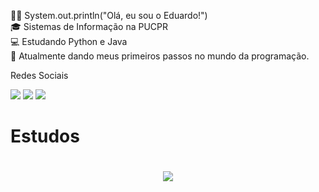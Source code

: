 👨‍💻 System.out.println("Olá, eu sou o Eduardo!")<br>
🎓 Sistemas de Informação na PUCPR<br>
💻 Estudando Python e Java<br>
👔 Atualmente dando meus primeiros passos no mundo da programação.


<p>   Redes Sociais</p>
<p align="left">
  <a href="https://skillicons.dev">
      <a href="https://instagram.com/eduardofabr" target="_blank"><img img src="https://skillicons.dev/icons?i=instagram" target="_blank"></a>
      <a href="https://www.linkedin.com/in/eduardofabri" target="_blank"><img img src="https://skillicons.dev/icons?i=linkedin" target="_blank"></a> 
      <a href="mailto:eduardohfabri@gmail.com" target="_blank"><img img src="https://skillicons.dev/icons?i=gmail" target="_blank"></a> 
  </a>
</p>

  ##

<h1>Estudos<h1>
<p align="center">
  <a href="https://skillicons.dev">
    <img src="https://skillicons.dev/icons?i=idea,java,spring,py,javascript,html,css" />
  </a>
</p>
 
